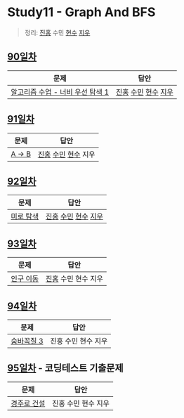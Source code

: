 # Study11 - Graph And BFS
> 정리: [진홍](self_study/kjh.md) 수민 [현수](self_study/hhs.md) [지우](self_study/sjw.md)

## [90일차](90Day)

| 문제                 | 답안                |
| -------------------- | ------------------- |
| [알고리즘 수업 - 너비 우선 탐색 1](https://www.acmicpc.net/problem/24444) | [진홍](Day90/kjh.kt) [수민](Day90/ysmC.cpp) [현수](Day90/hhs.java) [지우](Day90/sjw.java) |

## [91일차](Day91)

| 문제                 | 답안                |
| -------------------- | ------------------- |
| [A → B](https://www.acmicpc.net/problem/16953) | [진홍](Day91/kjh.kt) [수민](Day91/ysmC.cpp) [현수](Day91/hhs.java) 지우 |

## [92일차](Day92)

| 문제                 | 답안                |
| -------------------- | ------------------- |
| [미로 탐색](https://www.acmicpc.net/problem/2178) | [진홍](Day92/kjh.kt) [수민](Day92/ysmC.cpp) [현수](Day92/hhs.java) [지우](Day92/sjw.java) |

## [93일차](Day93)

| 문제                 | 답안                |
| -------------------- | ------------------- |
| [인구 이동](https://www.acmicpc.net/problem/16234) | [진홍](Day93/kjh.java) 수민 현수 지우 |

## [94일차](Day94)

| 문제             | 답안                |
|----------------| ------------------- |
| [숨바꼭질 3](https://www.acmicpc.net/problem/13549) | 진홍 수민 현수 지우 |

## [95일차](Day95) - 코딩테스트 기출문제

| 문제                 | 답안                |
| -------------------- | ------------------- |
| [경주로 건설](https://school.programmers.co.kr/learn/courses/30/lessons/67259) | 진홍 수민 현수 지우 |
